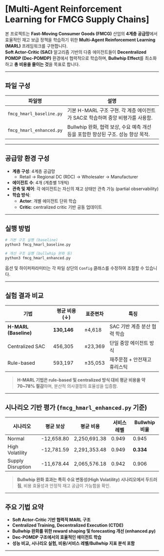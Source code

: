 # [Multi-Agent Reinforcement Learning for FMCG Supply Chains]

본 프로젝트는 **Fast-Moving Consumer Goods (FMCG)** 산업의 **4계층 공급망**에서 효율적인 재고 보급 정책을 학습하기 위한 **Multi-Agent Reinforcement Learning (MARL)** 프레임워크를 구현합니다.  
**Soft Actor-Critic (SAC)** 알고리즘 기반의 다중 에이전트들이 **Decentralized POMDP (Dec-POMDP)** 환경에서 협력적으로 학습하며, **Bullwhip Effect**를 최소화하고 **총 비용을 줄이는 것**을 목표로 합니다.

---

## 파일 구성

| 파일명                     | 설명 |
|----------------------------|------|
| `fmcg_hmarl_baseline.py`   | 기본 H-MARL 구조 구현. 각 계층 에이전트가 SAC로 학습하며 중앙 비평가를 사용함. |
| `fmcg_hmarl_enhanced.py`   | Bullwhip 완화, 협력 보상, 수요 예측 개선 등을 포함한 향상된 구조. 성능 향상 목적. |

---

## 공급망 환경 구성

- **계층 구성**: 4계층 공급망  
  - Retail → Regional DC (RDC) → Wholesaler → Manufacturer
- **에이전트 수**: 4개 (계층별 1개씩)
- **관측 및 제어**: 각 에이전트는 자신의 재고 상태만 관측 가능 (partial observability)
- **학습 방식**:  
  - **Actor**: 개별 에이전트 단위 학습  
  - **Critic**: centralized critic 기반 공동 업데이트

---

## 실행 방법

```bash
# 기본 구조 실행 (baseline)
python3 fmcg_hmarl_baseline.py

# 개선 구조 실행 (bullwhip 완화 등)
python3 fmcg_hmarl_enhanced.py
```

옵션 및 하이퍼파라미터는 각 파일 상단의 `Config` 클래스를 수정하여 조절할 수 있습니다.

---

## 실험 결과 비교

| 기법                     | 평균 비용 (↓) | 표준편차    | 특징 |
|--------------------------|---------------|-------------|------|
| **H-MARL (Baseline)**    | **130,146**   | ±4,618      | SAC 기반 계층 분산 협력 학습 |
| Centralized SAC          | 456,305       | ±23,369     | 단일 중앙 에이전트 방식 |
| Rule-based               | 593,197       | ±35,053     | 재주문점 + 안전재고 휴리스틱 |

>  **H-MARL 기법은 rule-based 및 centralized 방식 대비 평균 비용을 약 70~78% 절감**하며, 분산적 의사결정의 효율성을 입증함.

---

##  시나리오 기반 평가 (`fmcg_hmarl_enhanced.py` 기준)

| 시나리오          | 평균 보상   | 평균 비용      | 서비스 레벨 | Bullwhip 비율 |
|-------------------|--------------|----------------|--------------|----------------|
| Normal            | -12,658.80   | 2,250,691.38   | 0.949        | 0.945          |
| High Volatility   | -12,781.59   | 2,291,353.48   | 0.949        | **0.334**      |
| Supply Disruption | -11,678.44   | 2,065,576.18   | 0.942        | 0.906          |

>  **Bullwhip 완화 효과는 특히 수요 변동성(High Volatility) 시나리오에서 두드러짐**, 비용 효율성과 안정적 재고 공급이 가능함을 확인.

---

##  주요 기법 요약

-  **Soft Actor-Critic 기반 협력적 MARL 구조**
-  **Centralized Training, Decentralized Execution (CTDE)**
-  **Bullwhip 완화를 위한 reward shaping 및 forecasting 개선 (enhanced.py)**
-  **Dec-POMDP 구조에서의 효율적인 에이전트 학습**
-  **성능 비교, 시나리오 실험, 비용/서비스 레벨/Bullwhip 지표 분석 포함**

---

